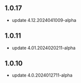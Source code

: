 ## 1.0.17
* update 4.12.2024041009-alpha

## 1.0.11
* update 4.01.2024020211-alpha

## 1.0.10
* update 4.0.2024012711-alpha
